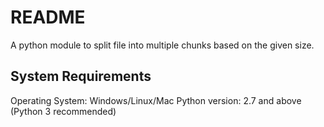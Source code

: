 # README #

A python module to split file into multiple chunks based on the given size.

## System Requirements ##

Operating System: Windows/Linux/Mac
Python version: 2.7 and above (Python 3 recommended)

